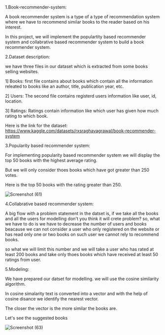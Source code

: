 1.Book-recommender-system:

  A book recommender system is a type of a type of recommendation system where we have to recommend similar books to the reader based on his interest.
  
  In this project, we will implement the populartity based recommender system and collabrative based recommender system to build a book recommender system.
  
2.Dataset description:

 we have three files in our dataset which is extracted from some books selling websites. 

1] Books: first file contains about books which contain all the information releated to books like an author, title, publication year, etc.

2] Users: The second file contains registerd users information like user, id, location.

3] Ratings: Ratings contain information like which user has given how much rating to which book.

Here is the link for the dataset: https://www.kaggle.com/datasets/rxsraghavagrawal/book-recommender-system

3.Popularity based recommender system:

For implementing popularity based recommender system we will display the top 50 books with the highest average rating.

But we will only consider thoes books which have got greater than 250 votes.

Here is the top 50 books with the rating greater than 250.

![Screenshot (61)](https://user-images.githubusercontent.com/105923718/226258570-045c853d-2136-4990-9376-993aed0b8a35.png)

4.Collabrative based recommender system: 

A big flow with a problem statement in the datset is, if we take all the books and all the users for modelling don't you think it will crete problem? so, what we have to do is we have to decrease the number of users and books beacause we can not consider a user who only registered on the website or has read only one or two books on such user we cannot rely to recommend books.

so what we will limit this number and we will take a user who has rated at least 200 books and take only thoes books which have received at least 50 ratings from user.

5.Modeling:

We have prepared our datset for modelling. we will use the cosine similarity algorithm.

In cosine simalarity text is converted into a vector and with the help of cosine disance we identify the nearest vector.

The closer the vector is the more similar the books are.

Let's see the suggested books

![Screenshot (63)](https://user-images.githubusercontent.com/105923718/226262925-c60f1529-6ed3-423c-83e7-b6e1a291525f.png)






